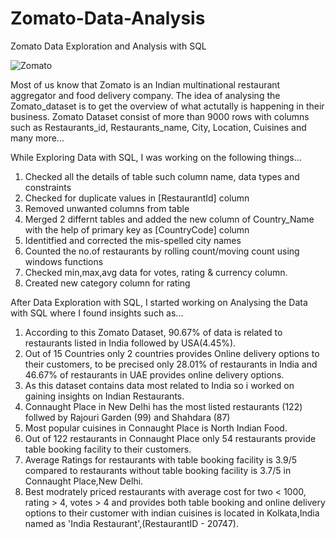 # Zomato-Data-Analysis
Zomato Data Exploration and Analysis with SQL

![Zomato](https://github.com/sagarkumarmishra/Zomato-Data-Analysis/assets/80491632/2c6c50d9-e312-4450-bb2a-a1e7f482dbf0)



Most of us know that Zomato is an Indian multinational restaurant aggregator and food delivery company. The idea of analysing the Zomato_dataset is to get the overview of what actutally is happening in their business. Zomato Dataset consist of more than 9000 rows with columns such as Restaurants_id, Restaurants_name, City, Location, Cuisines and many more... <br>

While Exploring Data with SQL, I was working on the following things...<br>

1. Checked all the details of table such column name, data types and constraints<br>
2. Checked for duplicate values in [RestaurantId] column<br>
3. Removed unwanted columns from table<br>
4. Merged 2 differnt tables and added the new column of Country_Name with the help of primary key as [CountryCode] column<br>
5. Identitfied and corrected the mis-spelled city names<br>
6. Counted the no.of restaurants by rolling count/moving count using windows functions<br>
7. Checked min,max,avg data for votes, rating & currency column.<br>
8. Created new category column for rating<br>

After Data Exploration with SQL, I started working on Analysing the Data with SQL where I found insights such as...<br>

1. According to this Zomato Dataset, 90.67% of data is related to restaurants listed in India followed by USA(4.45%).<br>
2. Out of 15 Countries only 2 countries provides Online delivery options to their customers, to be precised only 28.01% of restaurants in India and 46.67% of restaurants in UAE provides online delivery options.<br>
3. As this dataset contains data most related to India so i worked on gaining insights on Indian Restaurants.<br>
4. Connaught Place in New Delhi has the most listed restaurants (122) follwed by Rajouri Garden (99) and Shahdara (87)<br>
5. Most popular cuisines in Connaught Place is North Indian Food.<br>
6. Out of 122 restaurants in Connaught Place only 54 restaurants provide table booking facility to their customers.<br>
7. Average Ratings for restaurants with table booking facility is 3.9/5 compared to restaurants without table booking facility is 3.7/5 in Connaught Place,New Delhi.<br>
8. Best modrately priced restaurants with average cost for two < 1000, rating > 4, votes > 4 and provides both table booking and online delivery options to their customer with indian cuisines is located in Kolkata,India named as 'India Restaurant',(RestaurantID - 20747).

